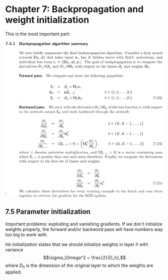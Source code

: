 # Chapter 7: Backpropagation and weight initialization

This is the most important part:

![Section 7.4.1](images/sec-7.4.1.png)

## 7.5 Parameter initialization

Important problems: exploding and vanishing gradients. If we don't initialize weights properly, the forward and/or backword pass will have numbers way too big to work with.

_He initialization_ states that we should initialize weights in layer $h$ with variance
$$\sigma_\Omega^2 = \frac{2}{D_h},$$
where $D_h$ is the dimension of the original layer to which the weights are applied.

